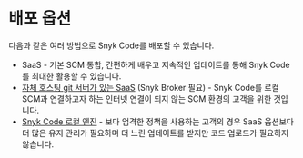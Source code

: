 # 배포 옵션

다음과 같은 여러 방법으로 Snyk Code를 배포할 수 있습니다.

* SaaS - 기본 SCM 통합, 간편하게 배우고 지속적인 업데이트를 통해 Snyk Code를 최대한 활용할 수 있습니다.
* [자체 호스팅 git 서버가 있는 SaaS](snyk-code-local-git-support.md) (Snyk Broker 필요) - Snyk Code를 로컬 SCM과 연결하고자 하는 인터넷 연결이 되지 않는 SCM 환경의 고객을 위한 것입니다.
* [Snyk Code 로컬 엔진](snyk-code-local-engine/) - 보다 엄격한 정책을 사용하는 고객의 경우 SaaS 옵션보다 더 많은 유지 관리가 필요하며 더 느린 업데이트를 받지만 코드 업로드가 필요하지 않습니다.
